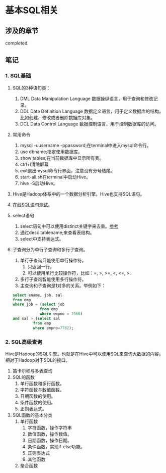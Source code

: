 # 基本SQL相关

## 涉及的章节

completed.

## 笔记

### 1. SQL基础

1. SQL的3种语句类：
   1. DML Data Manipulation Language 数据操纵语言，用于查询和修改记录。
   2. DDL Data Definition Language 数据定义语言，用于定义数据库的结构，比如创建、修改或者删除数据库对象。
   3. DCL Data Control Language 数据控制语言，用于控制数据库的访问。
2. 常用命令
   1. mysql -uusername -ppassword;在terminal中进入mysql命令行。
   2. use dbname;指定使用数据库。
   3. show tables;在当前数据库中显示所有表。
   4. ctrl+l清除屏幕
   5. exit退出mysql命令行界面，注意没有分号结尾。
   6. start-all.sh在terminal中启动Hive。
   7. hive -S启动Hive。
3. Hive是Hadoop体系中的一个数据分析引擎。Hive也支持SQL语句。
4. [在线SQL语句测试](http://sqlfiddle.com/)。
5. select语句
   1. select语句中可以使用distinct关键字来去重。[参考](https://www.runoob.com/sql/sql-distinct.html)
   2. 通过desc tablename;来查看表结构。
   3. select中支持表达式。
6. 子查询分为单行子查询和多行子查询。
   1. 单行子查询只能使用单行操作符。
      1. 只返回一行。
      2. 可以使用单行比较操作符，比如：=, >, >=, <, <=, >.
   2. 多行子查询智能使用多行操作符。
   3. 主查询和子查询是1对多的关系。举例如下：

   ```SQL
   select ename, job, sal
   from emp
   where job = (select job 
               from emp
               where empno = 7566)
   and sal > (select sal
            from emp
            where empno=7782);
   ```

### 2. SQL高级查询

Hive是Hadoop的SQL引擎。也就是在Hive中可以使用SQL来查询大数据的内容。相对于Hadoop对于SQL的接口。

1. 笛卡尔积与多表查询
2. SQL的函数
   1. 单行函数和多行函数。
   2. 字符函数与数值函数。
   3. 日期函数的使用。
   4. 条件函数的使用。
   5. 正则表达式。
3. SQL函数的基本分类
   1. 单行函数
      1. 字符函数，操作字符串
      2. 数值函数，操作数值。
      3. 日期函数，操作日期。
      4. 条件函数，实现if-else功能。
      5. 正则表达式
      6. 其他函数
   2. 聚合函数
